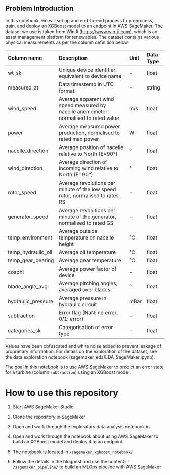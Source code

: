 <h2>Problem Introduction</h2>

In this notebook, we will set up and end-to-end process to preprocess, train, and deploy an XGBoost model to an endpoint in AWS SageMaker. The dataset we use is taken from WinJi (https://www.win-ji.com), which is an asset management platform for renewables. The dataset contains various physical measurements as per the column definition below:

| Column name        | Description                                                                           | Unit | Data Type |
|:-------------------|:--------------------------------------------------------------------------------------|:-----|:----------|
| wt_sk              | Unique device identifier, equivalent to device name                             | -    | float     |
| measured_at        | Data timestemp in UTC format                                                          | -    | string    |
| wind_speed         | Average apparent wind speed measured by nacelle anemometer, normalised to rated value | m/s  | float     |
| power              | Average measured power production, normalised to rated max power                      | W    | float     |
| nacelle_direction  | Average position of nacelle relative to North (E=90°)                                 | °    | float     |
| wind_direction     | Average direction of incoming wind relative to North (E=90°)                          | °    | float     |
| rotor_speed        | Average revolutions per minute of the low speed rotor, normalised to rates RS         | -    | float     |
| generator_speed    | Average revolutions per minute of the generator, normalised to rated GS               | -    | float     |
| temp_environment   | Average outside temperature on nacelle height                                         | °C   | float     |
| temp_hydraulic_oil | Average oil temperature                                                               | °C   | float     |
| temp_gear_bearing  | Average gear temperature                                                              | °C   | float     |
| cosphi             | Average power factor of device                                                        | -    | float     |
| blade_angle_avg    | Average pitching angles, averaged over blades                                         | °    | float     |
| hydraulic_pressure | Average pressure in hydraulic circuit                                                 | mBar | float     |
| subtraction        | Error flag (NaN: no error, 0/1: error)                                                | -    | float     |
| categories_sk      | Categorisation of error type                                                          | -    | float     |

Values have been obfuscated and white noise added to prevent leakage of proprietary information. For details on the exploration of the dataset, see the data exploration notebook (sagemaker_eda/EDA_SageMaker.ipynb).

The goal in this notebook is to use AWS SageMaker to predict an error state for a turbine (column `subtraction`) using an XGBoost model.

# How to use this repository

1. Start AWS SageMaker Studio
2. Clone the repository in SageMaker
3. Open and work through the exploratory data analysis notebook in
4. Open and work through the notebook about using AWS SageMaker to build an XGBoost model and deploy it to an endpoint

5. The notebook is located in `/sagemaker_xgboost_notebook/`

6. Follow the details in the blogpost and use the content in `/sagemaker_pipeline/` to build an MLOps pipeline with AWS SageMaker
